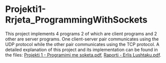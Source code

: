 # Projekti1-Rrjeta_ProgrammingWithSockets

This project implements 4 programs 2 of which are client programs and 2 other are server programs. One client-server pair communicates using the UDP protocol while the other pair communicates using the TCP protocol. A detailed explanation of this project and its implementation can be found in the files: [Projekti 1 - Programimi me soketa.pdf](https://github.com/ErlisLushtaku/Projekti1-Rrjeta_ProgrammingWithSockets/files/8457745/Projekti.1.-.Programimi.me.soketa.pdf), [Raporti - Erlis Lushtaku.pdf](https://github.com/ErlisLushtaku/Projekti1-Rrjeta_ProgrammingWithSockets/files/8457751/Raporti.-.Erlis.Lushtaku.pdf).
